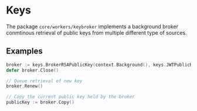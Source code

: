 # Keys
The package `core/workers/keybroker` implements a background broker conmtinous retrieval of public keys from multiple different type of sources.

## Examples

```go
broker := keys.BrokerRSAPublicKey(context.Background(), keys.JWTPublicKeySources, 5*time.Second)
defer broker.Close()

// Queue retrieval of new key
broker.Renew()

// Copy the current public key held by the broker
publicKey := broker.Copy()
```